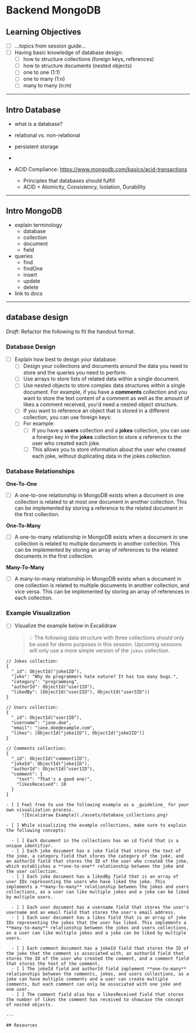 # Backend MongoDB

## Learning Objectives

- [ ] ...topics from session guide...
- [ ] Having basic knowledge of database design:
  - [ ] how to structure collections (foreign keys, references)
  - [ ] how to structure documents (nested objects)
  - [ ] one to one (1:1)
  - [ ] one to many (1:n)
  - [ ] many to many (n:m)

---

## Intro Database

- what is a database?
- relational vs. non-relational
- persistent storage
-

- ACID Compliance: https://www.mongodb.com/basics/acid-transactions
  - Principles that databases should fulfill
  - ACID = Atomicity, Consistency, Isolation, Durability

---

## Intro MongoDB

- explain terminology
  - database
  - collection
  - document
  - field
- queries
  - find
  - findOne
  - insert
  - update
  - delete
- link to docs

---

## database design

_Draft_: Refactor the following to fit the handout format.

### Database Design

- [ ] Explain how best to design your database:
  - [ ] Design your collections and documents around the data you need to store and the queries you need to perform.
  - [ ] Use arrays to store lists of related data within a single document.
  - [ ] Use nested objects to store complex data structures within a single document. For example, if you have a **comments** collection and you want to store the text content of a comment as well as the amount of likes a comment received, you'd need a nested object structure.
  - [ ] If you want to reference an object that is stored in a different collection, you can use foreign keys:
  - [ ] For example:
    - [ ] If you have a **users** collection and a **jokes** collection, you can use a foreign key in the **jokes** collection to store a reference to the user who created each joke.
    - [ ] This allows you to store information about the user who created each joke, without duplicating data in the jokes collection.

### Database Relationships

**One-To-One**

- [ ] A one-to-one relationship in MongoDB exists when a document in one collection is related to at most one document in another collection. This can be implemented by storing a reference to the related document in the first collection.

**One-To-Many**

- [ ] A one-to-many relationship in MongoDB exists when a document in one collection is related to multiple documents in another collection. This can be implemented by storing an array of references to the related documents in the first collection.

**Many-To-Many**

- [ ] A many-to-many relationship in MongoDB exists when a document in one collection is related to multiple documents in another collection, and vice versa. This can be implemented by storing an array of references in each collection.

### Example Visualization

- [ ] Visualize the example below in Excalidraw
  > 💡 The following data structure with three collections should only be used for demo purposes in this session. Upcoming sessions will only use a more simple version of the `jokes` collection.

```json5
// Jokes collection:
{
  "_id": ObjectId("joke1ID"),
  "joke": "Why do programmers hate nature? It has too many bugs.",
  "category": "programming",
  "authorId": ObjectId("user1ID"),
  "likedBy": [ObjectId("user2ID"), ObjectId("user3ID")]
}

// Users collection:
{
  "_id": ObjectId("user1ID"),
  "username": "jane.doe",
  "email": "jane.doe@example.com",
  "likes": [ObjectId("joke1ID"), ObjectId("joke2ID")]
}

// Comments collection:
{
  "_id": ObjectId("comment1ID"),
  "jokeId": ObjectId("joke1ID"),
  "authorId": ObjectId("user1ID"),
  "comment": {
    "text": "That's a good one!",
    "likesReceived": 10
  }
}

- [ ] Feel free to use the following example as a _guideline_ for your own visualization process.
      ![Excalidraw Example](./assets/database_collections.png)

- [ ] While visualizing the example collections, make sure to explain the following concepts:

  - [ ] Each document in the collections has an id field that is a unique identifier.
  - [ ] Each joke document has a joke field that stores the text of the joke, a category field that stores the category of the joke, and an authorId field that stores the ID of the user who created the joke, which establishes a **one-to-one** relationship between the joke and the user collection.
  - [ ] Each joke document has a likedBy field that is an array of user IDs representing the users who have liked the joke. This implements a **many-to-many** relationship between the jokes and users collections, as a user can like multiple jokes and a joke can be liked by multiple users.

  - [ ] Each user document has a username field that stores the user's username and an email field that stores the user's email address.
  - [ ] Each user document has a likes field that is an array of joke IDs representing the jokes that the user has liked. This implements a **many-to-many** relationship between the jokes and users collections, as a user can like multiple jokes and a joke can be liked by multiple users.

  - [ ] Each comment document has a jokeId field that stores the ID of the joke that the comment is associated with, an authorId field that stores the ID of the user who created the comment, and a comment field that stores the text of the comment.
  - [ ] The jokeId field and authorId field implement **one-to-many** relationships between the comments, jokes, and users collections, as a joke can have multiple comments and a user can create multiple comments, but each comment can only be associated with one joke and one user.
  - [ ] The comment field also has a likesReceived field that stores the number of likes the comment has received to showcase the concept of nested objects.

---

## Resources
